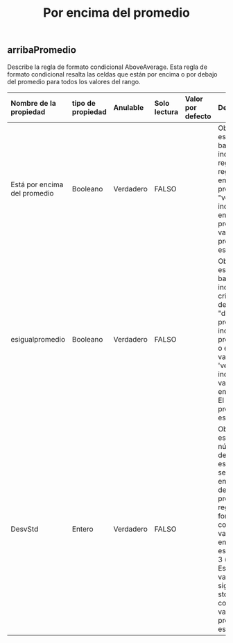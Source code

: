 ﻿---
title: Por encima del promedio
second_title: Aspose.Cells Cloud Documen
type: docs
url: /es/specification/model/aboveaverage/
description: "Aspose.Cells Especificación del modelo de nube: superior al promedio. Maneje sin esfuerzo Excel y otros documentos de hoja de cálculo con funciones como abrir, generar, editar, dividir, fusionar, comparar y convertir."
weight: 50
---
## **arribaPromedio**

 Describe la regla de formato condicional AboveAverage. Esta regla de formato condicional resalta las celdas que están por encima o por debajo del promedio para todos los valores del rango.

| Nombre de la propiedad| tipo de propiedad| Anulable| Solo lectura| Valor por defecto| Descripción|
|:- |:- |:- |:- |:- |:- |
| Está por encima del promedio| Booleano| Verdadero| FALSO||Obtenga o establezca la bandera que indica si la regla es una regla "por encima del promedio". "verdadero" indica "por encima del promedio". El valor predeterminado es verdadero.|
| esigualpromedio| Booleano| Verdadero| FALSO|| Obtenga o establezca la bandera que indica si los criterios "arriba del promedio" y "debajo del promedio" incluyen el promedio en sí o excluyen ese valor. 'verdadero' indica incluir el valor promedio en los criterios. El valor predeterminado es falso.|
| DesvStd| Entero| Verdadero| FALSO|| Obtenga o establezca el número de desviaciones estándar que se incluirán por encima o por debajo del promedio en la regla de formato condicional. El valor de entrada debe estar entre 0 y 3 (incluir 0 y 3). Establecer este valor en 0 significa que stdDev no está configurado. El valor predeterminado es 0.|

